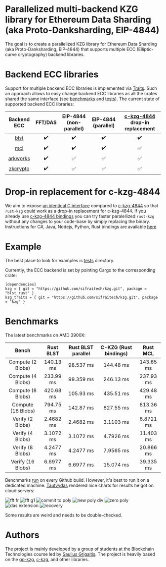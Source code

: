 # Parallelized multi-backend KZG library for Ethereum Data Sharding (aka Proto-Danksharding, EIP-4844)

The goal is to create a parallelized KZG library for Ethereum Data Sharding (aka Proto-Danksharding, EIP-4844) that supports multiple ECC (Elliptic-curve cryptography) backend libraries.

# Backend ECC libraries

Support for multiple backend ECC libraries is implemented via [Traits](https://github.com/sifraitech/kzg/blob/main/kzg/src/lib.rs). Such an approach allows to easy change backend ECC libraries as all the crates shared the same interface (see [benchmarks](https://github.com/sifraitech/kzg/tree/main/kzg-bench/src/benches) and [tests](https://github.com/sifraitech/kzg/tree/main/kzg-bench/src/tests)). The current state of supported backend ECC libraries:

| Backend ECC | FFT/DAS | EIP-4844 (non-parallel) | EIP-4844 (parallel) | [c-kzg-4844](https://github.com/ethereum/c-kzg-4844) drop-in replacement |
| :---: | :---: | :---: | :---: | :---: |
| [blst](https://github.com/supranational/blst) | :heavy_check_mark: | :heavy_check_mark: | :heavy_check_mark: | :heavy_check_mark: |
| [mcl](https://github.com/herumi/mcl) | :heavy_check_mark: | :heavy_check_mark: | :heavy_check_mark: | :white_check_mark: |
| [arkworks](https://github.com/arkworks-rs/algebra) | :heavy_check_mark: | :white_check_mark: | :white_check_mark: | :white_check_mark: |
| [zkcrypto](https://github.com/zkcrypto/bls12_381) | :heavy_check_mark: | :white_check_mark: | :white_check_mark: | :white_check_mark: |

# Drop-in replacement for c-kzg-4844

We aim to expose [an identical C interface](https://github.com/sifraitech/rust-kzg/blob/b4de1923a6218ea37021d0f9e3bd375dbf529d34/blst-from-scratch/src/eip_4844.rs#L604:L835) compared to [c-kzg-4844](https://github.com/ethereum/c-kzg-4844) so that `rust-kzg` could work as a drop-in replacement for c-kzg-4844. If you already use [c-kzg-4844 bindings](https://github.com/ethereum/c-kzg-4844/tree/main/bindings) you can try faster paralellized `rust-kzg` without any changes to your code-base by simply replacing the binary. Instructions for C#, Java, Nodejs, Python, Rust bindings are available [here](https://github.com/sifraitech/rust-kzg/blob/main/blst/run-c-kzg-4844-tests.sh)

# Example

The best place to look for examples is [tests](https://github.com/sifraitech/kzg/tree/main/kzg-bench/src/tests) directory.

Currently, the ECC backend is set by pointing Cargo to the corresponding crate:

```
[dependencies]
kzg = { git = "https://github.com/sifraitech/kzg.git", package = "blst_rust" }
kzg_traits = { git = "https://github.com/sifraitech/kzg.git", package = "kzg" }
```

# Benchmarks

The latest benchmarks on AMD 3900X:

| Bench | Rust BLST  | Rust BLST parallel | C-KZG (Rust bindings) | Rust MCL   |
| :---: |             :---: |     :---:     |          :---:        | :---: |
| Compute (2 Blobs)  | 140.13 ms | 98.537 ms | 144.48 ms | 143.65 ms |
| Compute (4 Blobs)  | 233.99 ms | 99.359 ms | 246.13 ms | 237.93 ms |
| Compute (8 Blobs)  | 420.68 ms | 105.93 ms | 435.51 ms | 429.48 ms |
| Compute (16 Blobs) | 794.75 ms | 142.87 ms | 827.55 ms | 813.36 ms |
| Verify  (2 Blobs)  | 2.4682 ms | 2.4682 ms | 3.1103 ms | 6.8721 ms |
| Verify  (4 Blobs)  | 3.1072 ms | 3.1072 ms | 4.7926 ms | 11.403 ms |
| Verify  (8 Blobs)  | 4.2477 ms | 4.2477 ms | 7.9565 ms | 20.866 ms |
| Verify  (16 Blobs) | 6.6977 ms | 6.6977 ms | 15.074 ms | 39.335 ms |

Benchmarks [run](https://github.com/sifraitech/kzg/blob/main/.github/workflows/benchmarks.yml) on every Github build. However, it's best to run it on a dedicated machine. [Tautvydas](https://github.com/belijzajac) rendered nice charts for results he got on cloud servers:

![fft fr](images/fft_fr.png)
![fft g1](images/fft_g1.png)
![commit to poly](images/commit_to_poly.png)
![new poly div](images/new_poly_div.png)
![zero poly](images/zero_poly.png)
![das extension](images/das_extension.png)
![recovery](images/recovery.png)

Some results are weird and needs to be double-checked.

# Authors

The project is mainly developed by a group of students at the Blockchain Technologies course led by [Saulius Grigaitis](https://twitter.com/sauliuseth). The project is heavily based on the [go-kzg](https://github.com/protolambda/go-kzg), [c-kzg](https://github.com/benjaminion/c-kzg), and other libraries.
